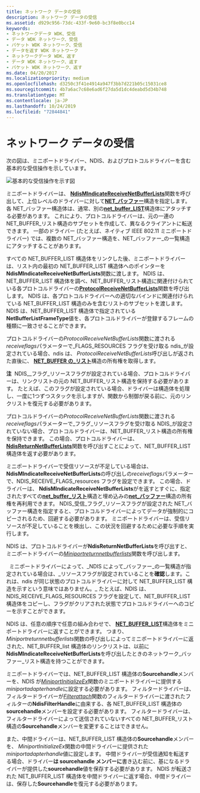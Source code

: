 ```yaml
---
title: ネットワーク データの受信
description: ネットワーク データの受信
ms.assetid: d929c956-73dc-433f-9e60-bc3f8e0bcc14
keywords:
- ネットワークデータ WDK、受信
- データ WDK ネットワーク、受信
- パケット WDK ネットワーク、受信
- データを返す WDK ネットワーク
- ネットワークデータ WDK、返す
- データ WDK ネットワーク、返す
- パケット WDK ネットワーク、返す
ms.date: 04/20/2017
ms.localizationpriority: medium
ms.openlocfilehash: d3250c3f41e4914a947f3bb7d221b05c15031ce8
ms.sourcegitcommit: 4b7a6ac7c68e6ad6f27da5d1dc4deabd5d34b748
ms.translationtype: MT
ms.contentlocale: ja-JP
ms.lasthandoff: 10/24/2019
ms.locfileid: "72844841"
---
```

# <a name="receiving-network-data"></a>ネットワーク データの受信





次の図は、ミニポートドライバー、NDIS、およびプロトコルドライバーを含む基本的な受信操作を示しています。

![基本的な受信操作を示す図](images/netbufferreceive.png)

ミニポートドライバーは、 [**NdisMIndicateReceiveNetBufferLists**](https://docs.microsoft.com/windows-hardware/drivers/ddi/ndis/nf-ndis-ndismindicatereceivenetbufferlists)関数を呼び出して、上位レベルのドライバーに対して[**NET\_バッファー**](https://docs.microsoft.com/windows-hardware/drivers/ddi/ndis/ns-ndis-_net_buffer)構造を指定します。 各 NET\_バッファー構造体は、通常、別の[**net\_buffer\_LIST**](https://docs.microsoft.com/windows-hardware/drivers/ddi/ndis/ns-ndis-_net_buffer_list)構造体にアタッチする必要があります。 これにより、プロトコルドライバーは、元の一連の NET\_BUFFER\_リスト構造のサブセットを作成して、異なるクライアントに転送できます。 一部のドライバー (たとえば、ネイティブ IEEE 802.11 ミニポートドライバー) では、複数の NET\_バッファー構造を、NET\_バッファー\_の一覧構造にアタッチすることがあります。

すべての NET\_BUFFER\_LIST 構造体をリンクした後、ミニポートドライバーは、リスト内の最初の NET\_BUFFER\_LIST 構造体へのポインターを**NdisMIndicateReceiveNetBufferLists**関数に渡します。 NDIS は、NET\_BUFFER\_LIST 構造体を調べ、NET\_BUFFER\_リスト構造に関連付けられている各プロトコルドライバーの[**ProtocolReceiveNetBufferLists**](https://docs.microsoft.com/windows-hardware/drivers/ddi/ndis/nc-ndis-protocol_receive_net_buffer_lists)関数を呼び出します。 NDIS は、各プロトコルドライバーへの適切なバインドに関連付けられている NET\_BUFFER\_LIST 構造のみを含むリストのサブセットを渡します。 NDIS は、NET\_BUFFER\_LIST 構造体で指定されている**NetBufferListFrameType**値を、各プロトコルドライバーが登録するフレームの種類に一致させることができます。

プロトコルドライバーの*ProtocolReceiveNetBufferLists*関数に渡される*receiveflags*パラメーターで\_FLAGS\_RESOURCES フラグを受け取る ndis\_が設定されている場合、ndis は、 *ProtocolReceiveNetBufferLists*呼び出しが返された直後に、 [**NET\_BUFFER の\_リスト**](https://docs.microsoft.com/windows-hardware/drivers/ddi/ndis/ns-ndis-_net_buffer_list)構造の所有権を取得します。

**注**  NDIS\_\_フラグ\_リソースフラグが設定されている場合、プロトコルドライバーは、リンクリストの元の NET\_BUFFER\_リスト構造を保持する必要があります。 たとえば、このフラグが設定されている場合、ドライバーは構造体を処理し、一度に1つずつスタックを示しますが、関数から制御が戻る前に、元のリンクリストを復元する必要があります。

 

プロトコルドライバーの*ProtocolReceiveNetBufferLists*関数に渡される*receiveflags*パラメーターで\_フラグ\_リソースフラグを受け取る NDIS\_が設定されていない場合、プロトコルドライバーは、NET\_BUFFER\_リスト構造の所有権を保持できます。 この場合、プロトコルドライバーは、 [**NdisReturnNetBufferLists**](https://docs.microsoft.com/windows-hardware/drivers/ddi/ndis/nf-ndis-ndisreturnnetbufferlists)関数を呼び出すことによって、NET\_BUFFER\_LIST 構造体を返す必要があります。

ミニポートドライバーで受信リソースが不足している場合は、 **NdisMIndicateReceiveNetBufferLists**の呼び出しの*receiveflags*パラメーターで、NDIS\_RECEIVE\_FLAGS\_resources フラグを設定できます。 この場合、ドライバーは、 **NdisMIndicateReceiveNetBufferLists**がを返すとすぐに、指定されたすべての[**net\_buffer\_リスト**](https://docs.microsoft.com/windows-hardware/drivers/ddi/ndis/ns-ndis-_net_buffer_list)構造と埋め込みの[**net\_バッファー**](https://docs.microsoft.com/windows-hardware/drivers/ddi/ndis/ns-ndis-_net_buffer)構造の所有権を再利用できます。 NDIS\_受信\_フラグ\_リソースフラグが設定された NET\_バッファー構造を指定すると、プロトコルドライバーによってデータが強制的にコピーされるため、回避する必要があります。 ミニポートドライバーは、受信リソースが不足していることを検出し、この状況を回避するために必要な手順を実行します。

NDIS は、プロトコルドライバーが**NdisReturnNetBufferLists**を呼び出すと、ミニポートドライバーの[*Miniportreturnnetbufferlists*](https://docs.microsoft.com/windows-hardware/drivers/ddi/ndis/nc-ndis-miniport_return_net_buffer_lists)関数を呼び出します。

  ミニポートドライバーによって、\_NDIS によって\_バッファー\_の一覧構造が指定されている場合は、\_リソースフラグが設定されていることを**確認**します。これは、ndis が同じ状態のプロトコルドライバーに対して NET\_BUFFER\_LIST 構造を示すという意味ではありません。\_ たとえば、NDIS は、NDIS\_RECEIVE\_FLAGS\_RESOURCES フラグを設定して、NET\_BUFFER\_LIST 構造体をコピーし、フラグがクリアされた状態でプロトコルドライバーへのコピーを示すことができます。

 

NDIS は、任意の順序で任意の組み合わせで、 [**NET\_BUFFER\_LIST**](https://docs.microsoft.com/windows-hardware/drivers/ddi/ndis/ns-ndis-_net_buffer_list)構造体をミニポートドライバーに返すことができます。 つまり、 *Miniportreturnnetbufferlists*関数の呼び出しによってミニポートドライバーに返された、NET\_BUFFER\_list 構造体のリンクリストは、以前に**NdisMIndicateReceiveNetBufferLists**を呼び出したときのネットワーク\_バッファー\_リスト構造を持つことができます。

ミニポートドライバーでは、NET\_BUFFER\_LIST 構造体の**Sourcehandle**メンバーを、NDIS が[*MiniportInitializeEx*](https://docs.microsoft.com/windows-hardware/drivers/ddi/ndis/nc-ndis-miniport_initialize)関数のミニポートドライバーに提供する*miniportadapterhandle*に設定する必要があります。 フィルタードライバーは、フィルタードライバーが[*Filterattach*](https://docs.microsoft.com/windows-hardware/drivers/ddi/ndis/nc-ndis-filter_attach)関数のフィルタードライバーに渡されたフィルターの**NdisFilterHandle**に由来する、各 NET\_BUFFER\_LIST 構造体の**sourcehandle**メンバーを設定する必要があります。 フィルタードライバーは、フィルタードライバーによって送信されていないすべての NET\_BUFFER\_リスト構造の**Sourcehandle**メンバーを変更することはできません。

また、中間ドライバーは、NET\_BUFFER\_LIST 構造体の**Sourcehandle**メンバーを、 *MiniportInitializeEx*関数の中間ドライバーに提供された*miniportadapterhandle*値に設定します。 中間ドライバーが受信通知を転送する場合、ドライバー**は sourcehandle メンバーに**書き込む前に、基になるドライバーが提供した**sourcehandle**値を保存する必要があります。 NDIS が転送された NET\_BUFFER\_LIST 構造体を中間ドライバーに返す場合、中間ドライバーは、保存した**Sourcehandle**を復元する必要があります。

 

 





